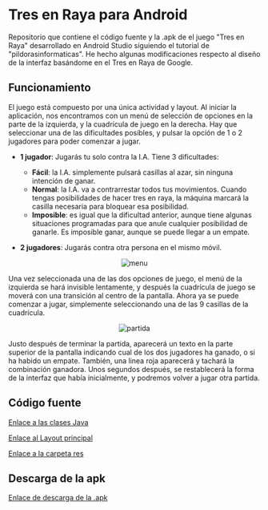 # Tres en Raya para Android

Repositorio que contiene el código fuente y la .apk de el juego
"Tres en Raya" desarrollado en Android Studio siguiendo el tutorial
de "pildorasinformaticas". He hecho algunas modificaciones respecto
al diseño de la interfaz basándome en el Tres en Raya de Google.

## Funcionamiento

El juego está compuesto por una única actividad y layout. Al iniciar la
aplicación, nos encontramos con un menú de selección de opciones
en la parte de la izquierda, y la cuadrícula de juego en la derecha.
Hay que seleccionar una de las dificultades posibles, y pulsar la opción
de 1 o 2 jugadores para poder comenzar a jugar.

* **1 jugador**: Jugarás tu solo contra la I.A. Tiene 3 dificultades:

  * **Fácil**: la I.A. simplemente pulsará casillas al azar, sin ninguna
  intención de ganar.
  * **Normal**: la I.A. va a contrarrestar todos tus movimientos. Cuando tengas
  posibilidades de hacer tres en raya, la máquina marcará la casilla
  necesaria para bloquear esa posibilidad.
  * **Imposible**: es igual que la dificultad anterior, aunque tiene algunas
  situaciones programadas para que anule cualquier posibilidad de ganarle.
  Es imposible ganar, aunque se puede llegar a un empate.

* **2 jugadores**: Jugarás contra otra persona en el mismo móvil.

<div align="center">

![menu](https://github.com/oscarcillo/TresEnRaya/blob/master/capturas/Screenshot_1544108130.png)

</div>

Una vez seleccionada una de las dos opciones de juego, el menú de la izquierda
se hará invisible lentamente, y después la cuadrícula de juego
se moverá con una transición al centro de la pantalla. Ahora ya se puede
comenzar a jugar, simplemente seleccionando una de las 9 casillas
de la cuadrícula.

<div align="center">

![partida](https://github.com/oscarcillo/TresEnRaya/blob/master/capturas/Screenshot_1544045168.png)

</div>

Justo después de terminar la partida, aparecerá un texto en la parte
superior de la pantalla indicando cual de los dos jugadores ha ganado,
o si ha habido un empate. También, una linea roja aparecerá y tachará la
combinación ganadora. Unos segundos después, se restablecerá la forma
de la interfaz que había inicialmente, y podremos volver a jugar otra
partida.

## Código fuente

[Enlace a las clases Java](https://github.com/oscarcillo/TresEnRaya/tree/master/app/src/main/java/com/otr/tres_en_raya)

[Enlace al Layout principal](https://github.com/oscarcillo/TresEnRaya/tree/master/app/src/main/res/layout)

[Enlace a la carpeta res](https://github.com/oscarcillo/TresEnRaya/tree/master/app/src/main/res)

## Descarga de la apk

[Enlace de descarga de la .apk](https://raw.githubusercontent.com/oscarcillo/TresEnRaya/master/app/release/tresenraya.apk)